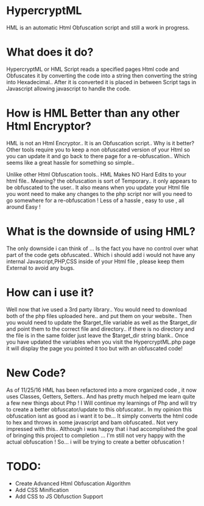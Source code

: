 # HypercryptML
HML is an automatic Html Obfuscation script and still a work in progress.

# What does it do?
HypercryptML or HML Script reads a specified pages Html code and Obfuscates it by converting the code into a string then converting the string into Hexadecimal.. After it is converted it is placed in between Script tags in Javascript allowing javascript to handle the code.

# How is HML Better than any other Html Encryptor?
HML is not an Html Encryptor.. It is an Obfuscation script.. Why is it better? Other tools require you to keep a non obfuscated version of your Html so you can update it and go back to there page for a re-obfuscation.. Which seems like a great hassle for something so simple..

Unlike other Html Obfuscation tools.. HML Makes NO Hard Edits to your html file.. Meaning? the obfuscation is sort of Temporary.. it only appears to be obfuscated to the user.. It also means when you update your Html file you wont need to make any changes to the php script nor will you need to go somewhere for a re-obfuscation ! Less of a hassle , easy to use  , all around Easy !

# What is the downside of using HML?
The only downside i can think of ... Is the fact you have no control over what part of the code gets obfuscated.. Which i should add i would not have any internal Javascript,PHP,CSS inside of your Html file , please keep them External to avoid any bugs.

# How can i use it?
Well now that ive used a 3rd party library.. You would need to download both of the php files uploaded here.. and put them on your website.. Then you would need to update the $target_file variable as well as the $target_dir and point them to the correct file and directory.. if there is no directory and the file is in the same folder just leave the $target_dir string blank.. Once you have updated the variables when you visit the HypercryptML.php page it will display the page you pointed it too but with an obfuscated code!

# New Code?
As of 11/25/16 HML has been refactored into a more organized code , it now uses Classes, Getters, Setters.. And has pretty much helped me learn quite a few new things about Php ! I Will continue my learnings of Php and will try to create a better obfuscator/update to this obfuscator.. In my opinion this obfuscation isnt as good as i want it to be... It simply converts the html code to hex and throws in some javascript and bam obfuscated.. Not very impressed with this.. Although i was happy that i had accomplished the goal of bringing this project to completion ... I'm still not very happy with the actual obfuscation ! So... i will be trying to create a better obfuscation !

# TODO:
 - Create Advanced Html Obfuscation Algorithm
 - Add CSS Minification
 - Add CSS to JS Obfusction Support
